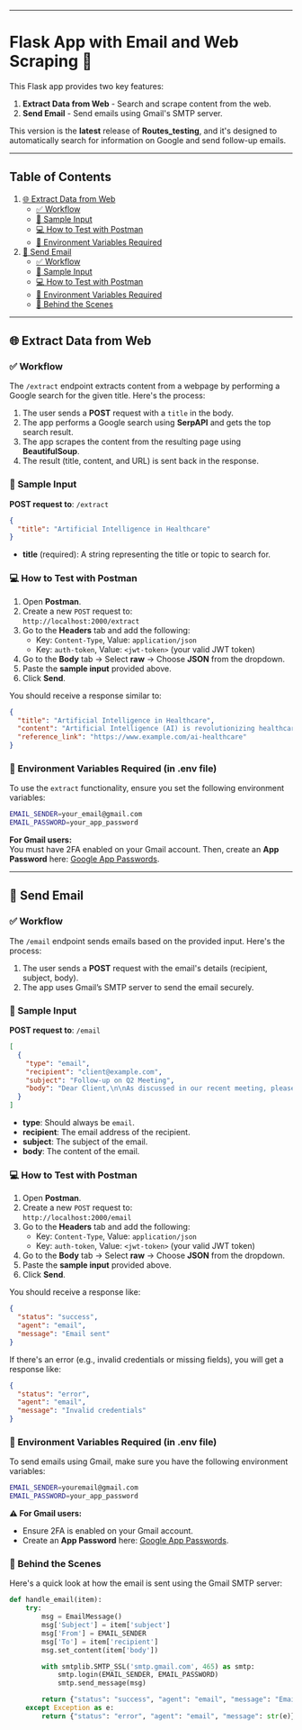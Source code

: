 
---

# Flask App with Email and Web Scraping 🚀

This Flask app provides two key features:
1. **Extract Data from Web** - Search and scrape content from the web.
2. **Send Email** - Send emails using Gmail's SMTP server.

This version is the **latest** release of **Routes_testing**, and it's designed to automatically search for information on Google and send follow-up emails.

---

## Table of Contents

1. [🌐 Extract Data from Web](#extract-data-from-web)
    - [✅ Workflow](#workflow)
    - [🧪 Sample Input](#sample-input)
    - [💻 How to Test with Postman](#how-to-test-with-postman)
    - [🔧 Environment Variables Required](#environment-variables-required)
2. [📧 Send Email](#send-email)
    - [✅ Workflow](#workflow-1)
    - [📩 Sample Input](#sample-input-1)
    - [💻 How to Test with Postman](#how-to-test-with-postman-1)
    - [🔧 Environment Variables Required](#environment-variables-required-1)
    - [🧠 Behind the Scenes](#behind-the-scenes)

---

## 🌐 Extract Data from Web

### ✅ Workflow
The `/extract` endpoint extracts content from a webpage by performing a Google search for the given title. Here's the process:
1. The user sends a **POST** request with a `title` in the body.
2. The app performs a Google search using **SerpAPI** and gets the top search result.
3. The app scrapes the content from the resulting page using **BeautifulSoup**.
4. The result (title, content, and URL) is sent back in the response.

### 🧪 Sample Input
**POST request to**: `/extract`

```json
{
  "title": "Artificial Intelligence in Healthcare"
}
```

- **title** (required): A string representing the title or topic to search for.

### 💻 How to Test with Postman
1. Open **Postman**.
2. Create a new `POST` request to:  
   `http://localhost:2000/extract`
3. Go to the **Headers** tab and add the following:
   - Key: `Content-Type`, Value: `application/json`
   - Key: `auth-token`, Value: `<jwt-token>` (your valid JWT token)
4. Go to the **Body** tab → Select **raw** → Choose **JSON** from the dropdown.
5. Paste the **sample input** provided above.
6. Click **Send**.

You should receive a response similar to:

```json
{
  "title": "Artificial Intelligence in Healthcare",
  "content": "Artificial Intelligence (AI) is revolutionizing healthcare by enhancing diagnostics...",
  "reference_link": "https://www.example.com/ai-healthcare"
}
```

### 🔧 Environment Variables Required (in .env file)
To use the `extract` functionality, ensure you set the following environment variables:
```bash
EMAIL_SENDER=your_email@gmail.com
EMAIL_PASSWORD=your_app_password
```

**For Gmail users:**  
You must have 2FA enabled on your Gmail account. Then, create an **App Password** here: [Google App Passwords](https://myaccount.google.com/apppasswords).

---

## 📧 Send Email

### ✅ Workflow
The `/email` endpoint sends emails based on the provided input. Here's the process:
1. The user sends a **POST** request with the email's details (recipient, subject, body).
2. The app uses Gmail’s SMTP server to send the email securely.

### 📩 Sample Input
**POST request to**: `/email`

```json
[
  {
    "type": "email",
    "recipient": "client@example.com",
    "subject": "Follow-up on Q2 Meeting",
    "body": "Dear Client,\n\nAs discussed in our recent meeting, please find the summary of Q2 action items..."
  }
]
```

- **type**: Should always be `email`.
- **recipient**: The email address of the recipient.
- **subject**: The subject of the email.
- **body**: The content of the email.

### 💻 How to Test with Postman
1. Open **Postman**.
2. Create a new `POST` request to:  
   `http://localhost:2000/email`
3. Go to the **Headers** tab and add the following:
   - Key: `Content-Type`, Value: `application/json`
   - Key: `auth-token`, Value: `<jwt-token>` (your valid JWT token)
4. Go to the **Body** tab → Select **raw** → Choose **JSON** from the dropdown.
5. Paste the **sample input** provided above.
6. Click **Send**.

You should receive a response like:

```json
{
  "status": "success",
  "agent": "email",
  "message": "Email sent"
}
```

If there's an error (e.g., invalid credentials or missing fields), you will get a response like:

```json
{
  "status": "error",
  "agent": "email",
  "message": "Invalid credentials"
}
```

### 🔧 Environment Variables Required (in .env file)
To send emails using Gmail, make sure you have the following environment variables:
```bash
EMAIL_SENDER=youremail@gmail.com
EMAIL_PASSWORD=your_app_password
```

**⚠️ For Gmail users:**
- Ensure 2FA is enabled on your Gmail account.
- Create an **App Password** here: [Google App Passwords](https://myaccount.google.com/apppasswords).

### 🧠 Behind the Scenes
Here's a quick look at how the email is sent using the Gmail SMTP server:

```python
def handle_email(item):
    try:
        msg = EmailMessage()
        msg['Subject'] = item['subject']
        msg['From'] = EMAIL_SENDER
        msg['To'] = item['recipient']
        msg.set_content(item['body'])

        with smtplib.SMTP_SSL('smtp.gmail.com', 465) as smtp:
            smtp.login(EMAIL_SENDER, EMAIL_PASSWORD)
            smtp.send_message(msg)

        return {"status": "success", "agent": "email", "message": "Email sent"}
    except Exception as e:
        return {"status": "error", "agent": "email", "message": str(e)}
```
